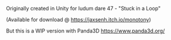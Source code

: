 Originally created in Unity for ludum dare 47  - "Stuck in a Loop"

(Available for download @ https://jaxsenh.itch.io/monotony)

But this is a WIP version with Panda3D https://www.panda3d.org/
